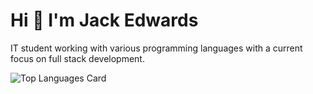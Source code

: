# Hi 👋 I'm Jack Edwards
IT student working with various programming languages with a current focus on full stack development.


![Top Languages Card](https://github-readme-stats.vercel.app/api/top-langs/?username=jackedwards-it&layout=compact&langs_count=10&hide=PHP)

<!--
**JackEdwards-IT/JackEdwards-IT** is a ✨ _special_ ✨ repository because its `README.md` (this file) appears on your GitHub profile.

Here are some ideas to get you started:

- 🔭 I’m currently working on ...
- 🌱 I’m currently learning ...
- 👯 I’m looking to collaborate on ...
- 🤔 I’m looking for help with ...
- 💬 Ask me about ...
- 📫 How to reach me: ...
- 😄 Pronouns: ...
- ⚡ Fun fact: ...
-->
